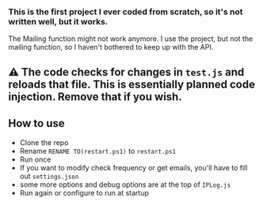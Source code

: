 ### This is the first project I ever coded from scratch, so it's not written well, but it works.
The Mailing function might not work anymore. I use the project, but not the mailing function, so I haven't bothered to keep up with the API.

## ⚠️ The code checks for changes in `test.js` and reloads that file. This is essentially planned code injection. Remove that if you wish.


## How to use
- Clone the repo
- Rename `RENAME TO(restart.ps1)` to `restart.ps1`
- Run once
- If you want to modify check frequency or get emails, you'll have to fill out `settings.json`
- some more options and debug options are at the top of `IPLog.js`
- Run again or configure to run at startup
